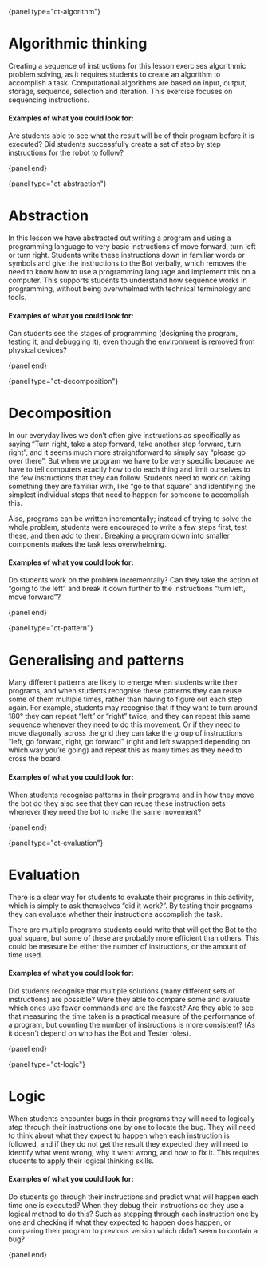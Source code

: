 {panel type="ct-algorithm"}

# Algorithmic thinking

Creating a sequence of instructions for this lesson exercises algorithmic problem solving, as it requires students to create an algorithm to accomplish a task. Computational algorithms are based on input, output, storage, sequence, selection and iteration. This exercise focuses on sequencing instructions.

#### Examples of what you could look for:

Are students able to see what the result will be of their program before it is executed? Did students successfully create a set of step by step instructions for the robot to follow?

{panel end}

{panel type="ct-abstraction"}

# Abstraction

In this lesson we have abstracted out writing a program and using a programming language to very basic instructions of move forward, turn left or turn right. Students write these instructions down in familiar words or symbols and give the instructions to the Bot verbally, which removes the need to know how to use a programming language and implement this on a computer. This supports students to understand how sequence works in programming, without being overwhelmed with technical terminology and tools.

#### Examples of what you could look for:

Can students see the stages of programming (designing the program, testing it, and debugging it), even though the environment is removed from physical devices?

{panel end}

{panel type="ct-decomposition"}

# Decomposition

In our everyday lives we don’t often give instructions as specifically as saying “Turn right, take a step forward, take another step forward, turn right”, and it seems much more straightforward to simply say “please go over there”. But when we program we have to be very specific because we have to tell computers exactly how to do each thing and limit ourselves to the few instructions that they can follow. Students need to work on taking something they are familiar with, like “go to that square” and identifying the simplest individual steps that need to happen for someone to accomplish this.

Also, programs can be written incrementally; instead of trying to solve the whole problem, students were encouraged to write a few steps first, test these, and then add to them. Breaking a program down into smaller components makes the task less overwhelming.

#### Examples of what you could look for:

Do students work on the problem incrementally? Can they take the action of “going to the left” and break it down further to the instructions “turn left, move forward”?

{panel end}

{panel type="ct-pattern"}

# Generalising and patterns

Many different patterns are likely to emerge when students write their programs, and when students recognise these patterns they can reuse some of them multiple times, rather than having to figure out each step again. For example, students may recognise that if they want to turn around 180° they can repeat “left” or “right” twice, and they can repeat this same sequence whenever they need to do this movement. Or if they need to move diagonally across the grid they can take the group of instructions “left, go forward, right, go forward” (right and left swapped depending on which way you’re going) and repeat this as many times as they need to cross the board.

#### Examples of what you could look for:

When students recognise patterns in their programs and in how they move the bot do they also see that they can reuse these instruction sets whenever they need the bot to make the same movement?

{panel end}

{panel type="ct-evaluation"}

# Evaluation

There is a clear way for students to evaluate their programs in this activity, which is simply to ask themselves “did it work?”. By testing their programs they can evaluate whether their instructions accomplish the task.

There are multiple programs students could write that will get the Bot to the goal square, but some of these are probably more efficient than others. This could be measure be either the number of instructions, or the amount of time used.

#### Examples of what you could look for:

Did students recognise that multiple solutions (many different sets of instructions) are possible? Were they able to compare some and evaluate which ones use fewer commands and are the fastest? Are they able to see that measuring the time taken is a practical measure of the performance of a program, but counting the number of instructions is more consistent? (As it doesn't depend on who has the Bot and Tester roles).

{panel end}

{panel type="ct-logic"}

# Logic

When students encounter bugs in their programs they will need to logically step through their instructions one by one to locate the bug. They will need to think about what they expect to happen when each instruction is followed, and if they do not get the result they expected they will need to identify what went wrong, why it went wrong, and how to fix it. This requires students to apply their logical thinking skills.

#### Examples of what you could look for:

Do students go through their instructions and predict what will happen each time one is executed? When they debug their instructions do they use a logical method to do this? Such as stepping through each instruction one by one and checking if what they expected to happen does happen, or comparing their program to previous version which didn’t seem to contain a bug?

{panel end}